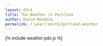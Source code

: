 ```yaml
---
layout: d3v4
title: The Weather in Portland
author: David Mendoza
permalink: /:year/:month/portland-weather
---
```


<style>
  body {
    font-family: san-serif, arial;
    margin: 0;
  }
  
  .xAxis line {
    stroke: black;
    shape-rendering: crispEdges;
  }
  
  .xAxis path {
    stroke: none;
    shape-rendering: crispEdges;
  }

  .button {
    background: black;
  }

  .button:hover {
    background: crimson;
    opacity: 0.9;
  }

  .active {
    background: crimson;
  }
</style>

{% include weather-pdx.js %}
